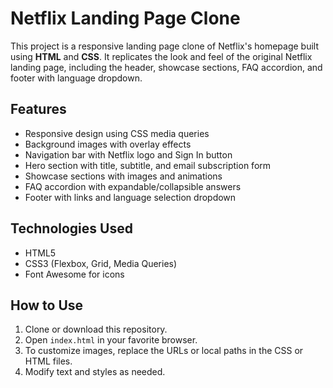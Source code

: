 # Netflix Landing Page Clone

This project is a responsive landing page clone of Netflix's homepage built using **HTML** and **CSS**. It replicates the look and feel of the original Netflix landing page, including the header, showcase sections, FAQ accordion, and footer with language dropdown.

## Features

- Responsive design using CSS media queries
- Background images with overlay effects
- Navigation bar with Netflix logo and Sign In button
- Hero section with title, subtitle, and email subscription form
- Showcase sections with images and animations
- FAQ accordion with expandable/collapsible answers
- Footer with links and language selection dropdown

## Technologies Used

- HTML5
- CSS3 (Flexbox, Grid, Media Queries)
- Font Awesome for icons

## How to Use

1. Clone or download this repository.
2. Open `index.html` in your favorite browser.
3. To customize images, replace the URLs or local paths in the CSS or HTML files.
4. Modify text and styles as needed.


